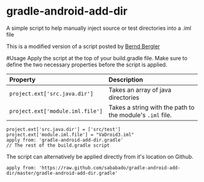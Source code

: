 gradle-android-add-dir
======================

A simple script to help manually inject source or test directories into a .iml file

This is a modified version of a script posted by [Bernd Bergler](https://groups.google.com/forum/#!msg/adt-dev/v0AluPBcoy0/KXR7oOmRQZIJ)

#Usage
Apply the script at the top of your build.gradle file. Make sure to define the two necessary properties before the script is applied.

| Property | Description |
|:---------|:------------|
| `project.ext['src.java.dir']` | Takes an array of java directories |
| `project.ext['module.iml.file']` | Takes a string with the path to the module's `.iml` file. |
	
	project.ext['src.java.dir'] = ['src/test']
    project.ext['module.iml.file'] = "VaDroid3.iml"
    apply from: 'gradle-android-add-dir.gradle'
	// The rest of the build.gradle script
	
The script can alternatively be applied directly from it's location on Github.

	apply from: 'https://raw.github.com/sababado/gradle-android-add-dir/master/gradle-android-add-dir.gradle'
